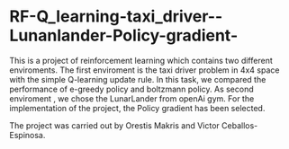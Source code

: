# RF-Q_learning-taxi_driver--Lunanlander-Policy-gradient-
This is a project of reinforcement learning which contains two different enviroments. The first enviroment is the taxi driver problem in 4x4 space with the simple Q-learning update rule. In this task, we compared the performance of e-greedy policy and boltzmann policy. 
As second enviroment , we chose the LunarLander from openAi gym. For the implementation of the project, the Policy gradient has been selected.

The project was carried out by Orestis Makris and Victor Ceballos-Espinosa.
